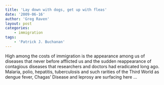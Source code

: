 ```yaml
---
title: 'Lay down with dogs, get up with fleas'
date: '2009-06-16'
author: 'Greg Raven'
layout: post
categories:
    - immigration
tags:
    - 'Patrick J. Buchanan'
---
```


High among the costs of immigration is the appearance among us of diseases that never before afflicted us and the sudden reappearance of contagious diseases that researchers and doctors had eradicated long ago. Malaria, polio, hepatitis, tuberculosis and such rarities of the Third World as dengue fever, Chagas’ Disease and leprosy are surfacing here …
